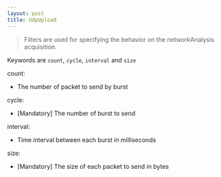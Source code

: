 ```yaml
---
layout: post
title: UdpUpload
---
```


> Filters are used for specifying the behavior on the networkAnalysis acquisition.

Keywords are `count`, `cycle`, `interval` and `size`

count:

- The number of packet to send by burst

cycle:

- [Mandatory] The number of burst to send

interval:

- Time interval between each burst in milliseconds

size:

- [Mandatory] The size of each packet to send in bytes

